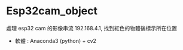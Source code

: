 # Esp32cam_object

處理 esp32 cam 的影像串流 192.168.4.1, 找到紅色的物體後標示所在位置

- 軟體 : Anaconda3 (python) + cv2 

